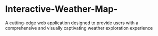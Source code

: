 # Interactive-Weather-Map-
A cutting-edge web application designed to provide users with a comprehensive and visually captivating weather exploration experience
